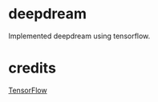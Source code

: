 # deepdream
Implemented deepdream using tensorflow.

# credits
<a href="https://github.com/tensorflow/tensorflow/tree/master/tensorflow/examples/tutorials/deepdream"> TensorFlow </a>
